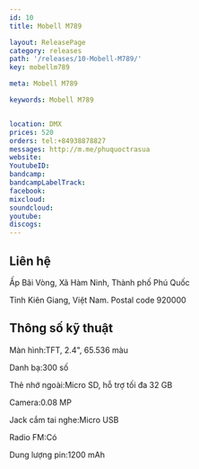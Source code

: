 ```yaml
---
id: 10
title: Mobell M789

layout: ReleasePage
category: releases
path: '/releases/10-Mobell-M789/'
key: mobellm789

meta: Mobell M789

keywords: Mobell M789


location: DMX
prices: 520
orders: tel:+84938878827
messages: http://m.me/phuquoctrasua
website: 
YoutubeID: 
bandcamp: 
bandcampLabelTrack: 
facebook: 
mixcloud: 
soundcloud: 
youtube: 
discogs: 
---
```

## Liên hệ

Ấp Bãi Vòng, Xã Hàm Ninh, Thành phố Phú Quốc

Tỉnh Kiên Giang, Việt Nam. Postal code 920000

## Thông số kỹ thuật


Màn hình:TFT, 2.4", 65.536 màu

Danh bạ:300 số

Thẻ nhớ ngoài:Micro SD, hỗ trợ tối đa 32 GB

Camera:0.08 MP

Jack cắm tai nghe:Micro USB

Radio FM:Có

Dung lượng pin:1200 mAh